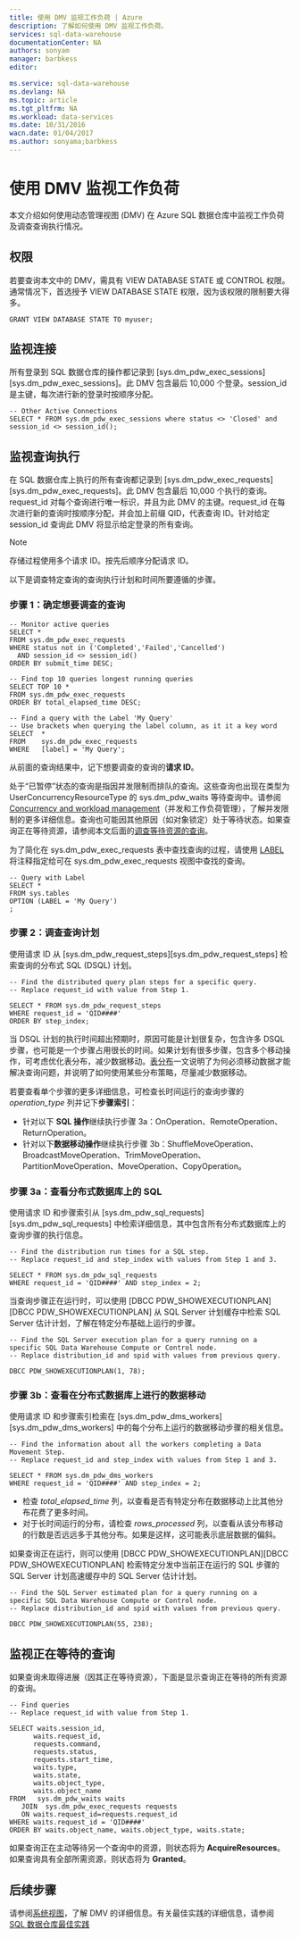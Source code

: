 ```yaml
---
title: 使用 DMV 监视工作负荷 | Azure
description: 了解如何使用 DMV 监视工作负荷。
services: sql-data-warehouse
documentationCenter: NA
authors: sonyam
manager: barbkess
editor: 

ms.service: sql-data-warehouse
ms.devlang: NA
ms.topic: article
ms.tgt_pltfrm: NA
ms.workload: data-services
ms.date: 10/31/2016
wacn.date: 01/04/2017
ms.author: sonyama;barbkess
---
```


# 使用 DMV 监视工作负荷
本文介绍如何使用动态管理视图 (DMV) 在 Azure SQL 数据仓库中监视工作负荷及调查查询执行情况。

## 权限
若要查询本文中的 DMV，需具有 VIEW DATABASE STATE 或 CONTROL 权限。通常情况下，首选授予 VIEW DATABASE STATE 权限，因为该权限的限制要大得多。

    GRANT VIEW DATABASE STATE TO myuser;

## 监视连接

所有登录到 SQL 数据仓库的操作都记录到 [sys.dm\_pdw\_exec\_sessions][sys.dm_pdw_exec_sessions]。此 DMV 包含最后 10,000 个登录。session\_id 是主键，每次进行新的登录时按顺序分配。

    -- Other Active Connections
    SELECT * FROM sys.dm_pdw_exec_sessions where status <> 'Closed' and session_id <> session_id();

## 监视查询执行

在 SQL 数据仓库上执行的所有查询都记录到 [sys.dm\_pdw\_exec\_requests][sys.dm_pdw_exec_requests]。此 DMV 包含最后 10,000 个执行的查询。request\_id 对每个查询进行唯一标识，并且为此 DMV 的主键。request\_id 在每次进行新的查询时按顺序分配，并会加上前缀 QID，代表查询 ID。针对给定 session\_id 查询此 DMV 将显示给定登录的所有查询。

>[!NOTE]
> 存储过程使用多个请求 ID。按先后顺序分配请求 ID。

以下是调查特定查询的查询执行计划和时间所要遵循的步骤。

### 步骤 1：确定想要调查的查询

    -- Monitor active queries
    SELECT * 
    FROM sys.dm_pdw_exec_requests 
    WHERE status not in ('Completed','Failed','Cancelled')
      AND session_id <> session_id()
    ORDER BY submit_time DESC;

    -- Find top 10 queries longest running queries
    SELECT TOP 10 * 
    FROM sys.dm_pdw_exec_requests 
    ORDER BY total_elapsed_time DESC;

    -- Find a query with the Label 'My Query'
    -- Use brackets when querying the label column, as it it a key word
    SELECT  *
    FROM    sys.dm_pdw_exec_requests
    WHERE   [label] = 'My Query';

从前面的查询结果中，记下想要调查的查询的**请求 ID**。

处于“已暂停”状态的查询是指因并发限制而排队的查询。这些查询也出现在类型为 UserConcurrencyResourceType 的 sys.dm\_pdw\_waits 等待查询中。请参阅 [Concurrency and workload management][Concurrency and workload management]（并发和工作负荷管理），了解并发限制的更多详细信息。查询也可能因其他原因（如对象锁定）处于等待状态。如果查询正在等待资源，请参阅本文后面的[调查等待资源的查询][Investigating queries waiting for resources]。

为了简化在 sys.dm\_pdw\_exec\_requests 表中查找查询的过程，请使用 [LABEL][LABEL] 将注释指定给可在 sys.dm\_pdw\_exec\_requests 视图中查找的查询。

    -- Query with Label
    SELECT *
    FROM sys.tables
    OPTION (LABEL = 'My Query')
    ;

### 步骤 2：调查查询计划
使用请求 ID 从 [sys.dm\_pdw\_request\_steps][sys.dm_pdw_request_steps] 检索查询的分布式 SQL (DSQL) 计划。

    -- Find the distributed query plan steps for a specific query.
    -- Replace request_id with value from Step 1.

    SELECT * FROM sys.dm_pdw_request_steps
    WHERE request_id = 'QID####'
    ORDER BY step_index;

当 DSQL 计划的执行时间超出预期时，原因可能是计划很复杂，包含许多 DSQL 步骤，也可能是一个步骤占用很长的时间。如果计划有很多步骤，包含多个移动操作，可考虑优化表分布，减少数据移动。[表分布][Table distribution]一文说明了为何必须移动数据才能解决查询问题，并说明了如何使用某些分布策略，尽量减少数据移动。

若要查看单个步骤的更多详细信息，可检查长时间运行的查询步骤的 *operation\_type* 列并记下**步骤索引**：

- 针对以下 **SQL 操作**继续执行步骤 3a：OnOperation、RemoteOperation、ReturnOperation。
- 针对以下**数据移动操作**继续执行步骤 3b：ShuffleMoveOperation、BroadcastMoveOperation、TrimMoveOperation、PartitionMoveOperation、MoveOperation、CopyOperation。

### 步骤 3a：查看分布式数据库上的 SQL
使用请求 ID 和步骤索引从 [sys.dm\_pdw\_sql\_requests][sys.dm_pdw_sql_requests] 中检索详细信息，其中包含所有分布式数据库上的查询步骤的执行信息。

    -- Find the distribution run times for a SQL step.
    -- Replace request_id and step_index with values from Step 1 and 3.

    SELECT * FROM sys.dm_pdw_sql_requests
    WHERE request_id = 'QID####' AND step_index = 2;

当查询步骤正在运行时，可以使用 [DBCC PDW\_SHOWEXECUTIONPLAN][DBCC PDW_SHOWEXECUTIONPLAN] 从 SQL Server 计划缓存中检索 SQL Server 估计计划，了解在特定分布基础上运行的步骤。

    -- Find the SQL Server execution plan for a query running on a specific SQL Data Warehouse Compute or Control node.
    -- Replace distribution_id and spid with values from previous query.

    DBCC PDW_SHOWEXECUTIONPLAN(1, 78);

### 步骤 3b：查看在分布式数据库上进行的数据移动
使用请求 ID 和步骤索引检索在 [sys.dm\_pdw\_dms\_workers][sys.dm_pdw_dms_workers] 中的每个分布上运行的数据移动步骤的相关信息。

    -- Find the information about all the workers completing a Data Movement Step.
    -- Replace request_id and step_index with values from Step 1 and 3.

    SELECT * FROM sys.dm_pdw_dms_workers
    WHERE request_id = 'QID####' AND step_index = 2;

- 检查 *total\_elapsed\_time* 列，以查看是否有特定分布在数据移动上比其他分布花费了更多时间。
- 对于长时间运行的分布，请检查 *rows\_processed* 列，以查看从该分布移动的行数是否远远多于其他分布。如果是这样，这可能表示底层数据的偏斜。

如果查询正在运行，则可以使用 [DBCC PDW\_SHOWEXECUTIONPLAN][DBCC PDW_SHOWEXECUTIONPLAN] 检索特定分发中当前正在运行的 SQL 步骤的 SQL Server 计划高速缓存中的 SQL Server 估计计划。

    -- Find the SQL Server estimated plan for a query running on a specific SQL Data Warehouse Compute or Control node.
    -- Replace distribution_id and spid with values from previous query.

    DBCC PDW_SHOWEXECUTIONPLAN(55, 238);

<a name="waiting"></a>

## 监视正在等待的查询
如果查询未取得进展（因其正在等待资源），下面是显示查询正在等待的所有资源的查询。

    -- Find queries 
    -- Replace request_id with value from Step 1.

    SELECT waits.session_id,
          waits.request_id,  
          requests.command,
          requests.status,
          requests.start_time,  
          waits.type,
          waits.state,
          waits.object_type,
          waits.object_name
    FROM   sys.dm_pdw_waits waits
       JOIN  sys.dm_pdw_exec_requests requests
       ON waits.request_id=requests.request_id
    WHERE waits.request_id = 'QID####'
    ORDER BY waits.object_name, waits.object_type, waits.state;

如果查询正在主动等待另一个查询中的资源，则状态将为 **AcquireResources**。如果查询具有全部所需资源，则状态将为 **Granted**。

## 后续步骤
请参阅[系统视图][System views]，了解 DMV 的详细信息。有关最佳实践的详细信息，请参阅 [SQL 数据仓库最佳实践][SQL Data Warehouse best practices]

<!--Image references-->

<!--Article references-->
[Manage overview]: ./sql-data-warehouse-overview-manage.md
[SQL Data Warehouse best practices]: ./sql-data-warehouse-best-practices.md
[System views]: ./sql-data-warehouse-reference-tsql-system-views.md
[Table distribution]: ./sql-data-warehouse-tables-distribute.md
[Concurrency and workload management]: ./sql-data-warehouse-develop-concurrency.md
[Investigating queries waiting for resources]: ./sql-data-warehouse-manage-monitor.md#waiting

<!--MSDN references-->
[sys.dm\_pdw\_dms\_workers]: http://msdn.microsoft.com/zh-cn/library/mt203878.aspx
[sys.dm\_pdw\_exec\_requests]: http://msdn.microsoft.com/zh-cn/library/mt203887.aspx
[sys.dm\_pdw\_exec\_sessions]: http://msdn.microsoft.com/zh-cn/library/mt203883.aspx
[sys.dm\_pdw\_request\_steps]: http://msdn.microsoft.com/zh-cn/library/mt203913.aspx
[sys.dm\_pdw\_sql\_requests]: http://msdn.microsoft.com/zh-cn/library/mt203889.aspx
[DBCC PDW\_SHOWEXECUTIONPLAN]: http://msdn.microsoft.com/zh-cn/library/mt204017.aspx
[DBCC PDW_SHOWSPACEUSED]: http://msdn.microsoft.com/zh-cn/library/mt204028.aspx
[LABEL]: https://msdn.microsoft.com/zh-cn/library/ms190322.aspx

<!---HONumber=Mooncake_Quality_Review_0104_2017-->